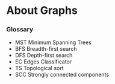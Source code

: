 # About Graphs

### Glossary

- MST Minimum Spanning Trees
- BFS Breadth-first search
- DFS Depth-first search
- EC Edges Classificator 
- TS Topological sort
- SCC Strongly connected components